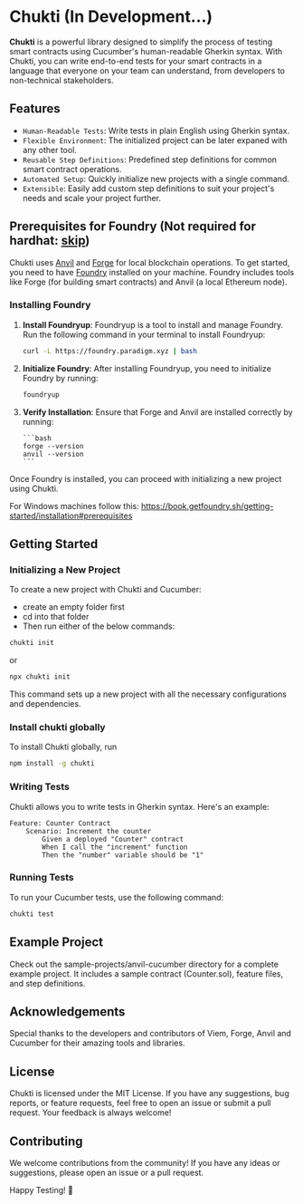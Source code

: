 # Chukti (In Development...)

**Chukti** is a powerful library designed to simplify the process of testing smart contracts using Cucumber's human-readable Gherkin syntax. With Chukti, you can write end-to-end tests for your smart contracts in a language that everyone on your team can understand, from developers to non-technical stakeholders.

## Features

- `Human-Readable Tests`: Write tests in plain English using Gherkin syntax.
- `Flexible Environment`: The initialized project can be later expaned with any other tool.
- `Reusable Step Definitions`: Predefined step definitions for common smart contract operations.
- `Automated Setup`: Quickly initialize new projects with a single command.
- `Extensible`: Easily add custom step definitions to suit your project's needs and scale your project further.

## Prerequisites for Foundry (Not required for hardhat: [skip](https://github.com/ITZSHOAIB/chukti?tab=readme-ov-file#getting-started))

Chukti uses [Anvil](https://book.getfoundry.sh/reference/anvil/) and [Forge](https://book.getfoundry.sh/forge/) for local blockchain operations. To get started, you need to have [Foundry](https://book.getfoundry.sh/) installed on your machine. Foundry includes tools like Forge (for building smart contracts) and Anvil (a local Ethereum node).

### Installing Foundry

1.  **Install Foundryup**: Foundryup is a tool to install and manage Foundry. Run the following command in your terminal to install Foundryup:

    ```bash
    curl -L https://foundry.paradigm.xyz | bash
    ```

2.  **Initialize Foundry**: After installing Foundryup, you need to initialize Foundry by running:

    ```bash
    foundryup
    ```

3.  **Verify Installation**: Ensure that Forge and Anvil are installed correctly by running:

        ```bash
        forge --version
        anvil --version
        ```

Once Foundry is installed, you can proceed with initializing a new project using Chukti.

For Windows machines follow this: https://book.getfoundry.sh/getting-started/installation#prerequisites

## Getting Started

### Initializing a New Project

To create a new project with Chukti and Cucumber:

- create an empty folder first
- cd into that folder
- Then run either of the below commands:

```bash
chukti init
```

or

```bash
npx chukti init
```

This command sets up a new project with all the necessary configurations and dependencies.

### Install chukti globally

To install Chukti globally, run

```bash
npm install -g chukti
```

### Writing Tests

Chukti allows you to write tests in Gherkin syntax. Here's an example:

```feature
Feature: Counter Contract
    Scenario: Increment the counter
        Given a deployed "Counter" contract
        When I call the "increment" function
        Then the "number" variable should be "1"
```

### Running Tests

To run your Cucumber tests, use the following command:

```bash
chukti test
```

## Example Project

Check out the sample-projects/anvil-cucumber directory for a complete example project. It includes a sample contract (Counter.sol), feature files, and step definitions.

## Acknowledgements

Special thanks to the developers and contributors of Viem, Forge, Anvil and Cucumber for their amazing tools and libraries.

## License

Chukti is licensed under the MIT License. If you have any suggestions, bug reports, or feature requests, feel free to open an issue or submit a pull request. Your feedback is always welcome!

## Contributing

We welcome contributions from the community! If you have any ideas or suggestions, please open an issue or a pull request.

Happy Testing! 🚀
